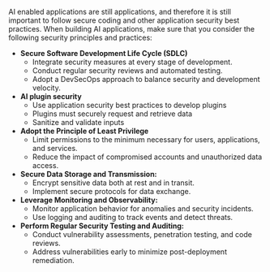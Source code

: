 AI enabled applications are still applications, and therefore it is still important to follow secure coding and other application security best practices. When building AI applications, make sure that you consider the following security principles and practices:

- **Secure Software Development Life Cycle (SDLC)**
  - Integrate security measures at every stage of development.
  - Conduct regular security reviews and automated testing.
  - Adopt a DevSecOps approach to balance security and development velocity.
- **AI plugin security**
  - Use application security best practices to develop plugins
  - Plugins must securely request and retrieve data
  - Sanitize and validate inputs
- **Adopt the Principle of Least Privilege**
  - Limit permissions to the minimum necessary for users, applications, and services.
  - Reduce the impact of compromised accounts and unauthorized data access.
- **Secure Data Storage and Transmission:**
  - Encrypt sensitive data both at rest and in transit.
  - Implement secure protocols for data exchange.
- **Leverage Monitoring and Observability:**
  - Monitor application behavior for anomalies and security incidents.
  - Use logging and auditing to track events and detect threats.
- **Perform Regular Security Testing and Auditing:**
  - Conduct vulnerability assessments, penetration testing, and code reviews.
  - Address vulnerabilities early to minimize post-deployment remediation.